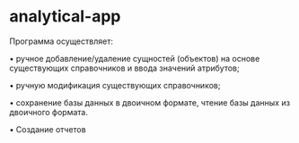 # analytical-app
Программа осуществляет:

•	ручное добавление/удаление сущностей (объектов) на основе существующих справочников и ввода значений атрибутов; 

•	ручную модификация существующих справочников; 

•	сохранение базы данных в двоичном формате, чтение базы данных из двоичного формата. 

•	Создание отчетов
